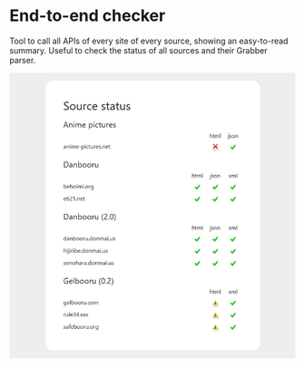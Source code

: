 # End-to-end checker

Tool to call all APIs of every site of every source, showing an easy-to-read summary. Useful to check the status of all sources and their Grabber parser.

[![Screenshot](resources/screenshot.png)](resources/screenshot.png)